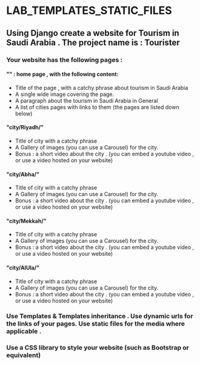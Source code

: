 # LAB_TEMPLATES_STATIC_FILES

## Using Django create a website for Tourism in Saudi Arabia . The project name is : Tourister

### Your website has the following pages :

#### "" : home page , with the following content:
- Title of the page , with a catchy phrase about tourism in Saudi Arabia
- A single wide image covering the page.
- A paragraph about the tourism in Saudi Arabia in General
- A list of cities pages with links to them (the pages are listed down below)


#### "city/Riyadh/"
- Title of city with a catchy phrase
- A Gallery of images (you can use a Carousel) for the city.
- Bonus : a short video about the city . (you can embed a youtube video , or use a video hosted on your website)

#### "city/Abha/"
- Title of city with a catchy phrase
- A Gallery of images (you can use a Carousel) for the city.
- Bonus : a short video about the city . (you can embed a youtube video , or use a video hosted on your website)

#### "city/Mekkah/"
- Title of city with a catchy phrase
- A Gallery of images (you can use a Carousel) for the city.
- Bonus : a short video about the city . (you can embed a youtube video , or use a video hosted on your website)

#### "city/AlUla/"
- Title of city with a catchy phrase
- A Gallery of images (you can use a Carousel) for the city.
- Bonus : a short video about the city . (you can embed a youtube video , or use a video hosted on your website)


### Use Templates & Templates inheritance . Use dynamic urls for the links of your pages. Use static files for the media where applicable . 
### Use a CSS library to style your website (such as Bootstrap or equivalent) 
